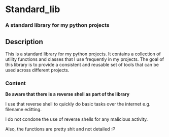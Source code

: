 # Standard_lib

### A standard library for my python projects

## Description

This is a standard library for my python projects. It contains a collection of utility functions and classes that I use frequently in my projects. 
The goal of this library is to provide a consistent and reusable set of tools that can be used across different projects.

### Content

__Be aware that there is a reverse shell as part of the library__

I use that reverse shell to quickly do basic tasks over the internet e.g. filename editting.

I do not condone the use of reverse shells for any malicious activity.

Also, the functions are pretty shit and not detailed :P